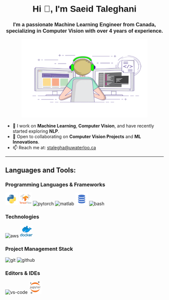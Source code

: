 <!-- Header Section -->
<h1 align="center"><font face="Arial">Hi 👋, I'm Saeid Taleghani</font></h1>
<h3 align="center"><font face="Arial">I'm a passionate Machine Learning Engineer from Canada, specializing in Computer Vision with over 4 years of experience.</font></h3>

<!-- GIF -->
<p align="center">
<img height="250" width="400" src="https://raw.githubusercontent.com/mikonoid/mikonoid/main/images/gifs/coder3.gif" />
</p>

<!-- About Section -->
- 🔬 I work on **Machine Learning**, **Computer Vision**, and have recently started exploring **NLP**.
- 💼 Open to collaborating on **Computer Vision Projects** and **ML Innovations**.
- 📫 Reach me at: [stalegha@uwaterloo.ca](mailto:stalegha@uwaterloo.ca)
---
## Languages and Tools:
### Programming Languages & Frameworks
<p align="left">
    <!-- Python -->
    <img src="https://raw.githubusercontent.com/github/explore/80688e429a7d4ef2fca1e82350fe8e3517d3494d/topics/python/python.png" alt="python" title="Python" width="40" height="40"/>
    <!-- TensorFlow -->
    <img src="https://raw.githubusercontent.com/github/explore/80688e429a7d4ef2fca1e82350fe8e3517d3494d/topics/tensorflow/tensorflow.png" alt="tensorflow" title="TensorFlow" width="40" height="40"/>
    <!-- PyTorch -->
    <img src="https://pytorch.org/assets/images/pytorch-logo.png" alt="pytorch" title="PyTorch" width="40" height="40"/>
    <!-- MATLAB -->
    <img src="https://upload.wikimedia.org/wikipedia/commons/2/21/Matlab_Logo.png" alt="matlab" title="MATLAB" width="40" height="40"/>
    <!-- SQL -->
    <img src="https://raw.githubusercontent.com/github/explore/master/topics/sql/sql.png" alt="sql" title="SQL" width="40" height="40"/>
    <!-- Bash -->
    <img src="https://www.vectorlogo.zone/logos/gnu_bash/gnu_bash-icon.svg" alt="bash" title="Bash" width="40" height="40"/>
</p>

### Technologies
<p align="left">
    <!-- AWS -->
    <img src="https://cdn.jsdelivr.net/gh/devicons/devicon/icons/amazonwebservices/amazonwebservices-original-wordmark.svg" alt="aws" title="AWS" width="40" height="40"/>
    <!-- Docker -->
    <img src="https://raw.githubusercontent.com/github/explore/main/topics/docker/docker.png" alt="docker" title="Docker" width="40" height="40"/>
</p>

### Project Management Stack
<p align="left">
    <!-- Git -->
    <img src="https://www.vectorlogo.zone/logos/git-scm/git-scm-icon.svg" alt="git" title="Git" width="40" height="40"/>
    <!-- GitHub -->
    <img src="https://www.vectorlogo.zone/logos/github/github-icon.svg" alt="github" title="GitHub" width="40" height="40"/>
</p>

### Editors & IDEs
<p align="left">
    <!-- VS Code -->
    <img src="https://www.vectorlogo.zone/logos/visualstudio_code/visualstudio_code-icon.svg" alt="vs-code" title="Visual Studio Code" width="40" height="40"/>
    <!-- Jupyter Notebook -->
    <img src="https://raw.githubusercontent.com/github/explore/master/topics/jupyter-notebook/jupyter-notebook.png" alt="jupyter" title="Jupyter Notebook" width="40" height="40"/>
</p>
